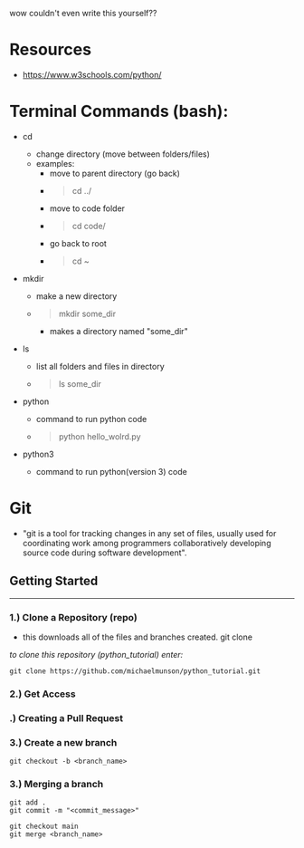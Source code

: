 wow couldn't even write this yourself??

# Resources
- https://www.w3schools.com/python/

# Terminal Commands (bash):
- cd
    - change directory (move between folders/files)
    - examples:
        - move to parent directory (go back)
        - > cd ../
        - move to code folder
        - > cd code/
        - go back to root 
        - > cd ~
- mkdir 
    - make a new directory
    - > mkdir some_dir
        - makes a directory named "some_dir"

- ls
    - list all folders and files in directory
    - > ls some_dir

- python 
    - command to run python code
    - > python hello_wolrd.py

- python3
    - command to run python(version 3) code


# Git
- "git is a tool for tracking changes in any set of files, usually used for coordinating work among programmers collaboratively developing source code during software development".

## Getting Started
---
### 1.) Clone a Repository (repo)
* this downloads all of the files and branches created. 
    git clone <URL>

*to clone this repository (python_tutorial) enter:*

    git clone https://github.com/michaelmunson/python_tutorial.git

### 2.) Get Access

### .) Creating a Pull Request


### 3.) Create a new branch

    git checkout -b <branch_name>

### 3.) Merging a branch

    git add .
    git commit -m "<commit_message>"

    git checkout main
    git merge <branch_name>


